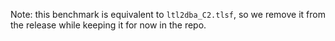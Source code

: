 Note: this benchmark is equivalent to `ltl2dba_C2.tlsf`, so we remove it from the release while keeping it for now in the repo.

